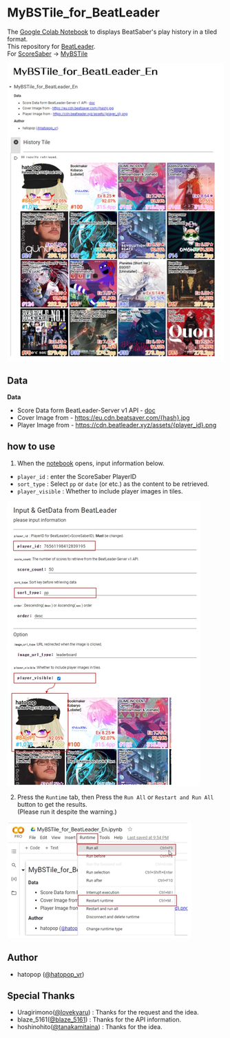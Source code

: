 # MyBSTile_for_BeatLeader
The [Google Colab Notebook](https://colab.research.google.com/github/hatopopvr/MyBSTile_for_BeatLeader/blob/main/MyBSTile_for_BeatLeader_En.ipynb)
 to displays BeatSaber's play history in a tiled format.  
This repository for [BeatLeader](https://www.beatleader.xyz/dashboard).  
For [ScoreSaber](https://scoresaber.com/) -> [MyBSTile](https://github.com/hatopopvr/MyBSTile)

![Tile](images/images_001.jpg)


## Data
<b>Data</b>
- Score Data form BeatLeader-Server v1 API - [doc](https://docs.scoresaber.com/)  
- Cover Image from - https://eu.cdn.beatsaver.com/{hash}.jpg
- Player Image from - https://cdn.beatleader.xyz/assets/{player_id}.png
## how to use

1. When the [notebook](https://colab.research.google.com/github/hatopopvr/MyBSTile_for_BeatLeader/blob/main/MyBSTile_for_BeatLeader_En.ipynb)  opens, input information below.
 - `player_id` : enter the ScoreSaber PlayerID 
 - `sort_type` : Select `pp` or `date` (or etc.) as the content to be retrieved. 
 - `player_visible` : Whether to include player images in tiles.
 
![Input Form](images/images_002.jpg)
 
2. Press the `Runtime` tab, then Press the `Run All` or `Restart and Run All` button to get the results.  
  (Please run it despite the warning.)

![Input Form](images/images_003.jpg)

## Author
- hatopop ([@hatopop_vr](https://twitter.com/hatopop_vr))

## Special Thanks
- Uragirimono([@lovekyaru](https://twitter.com/lovekyaru)) : Thanks for the request and the idea.
- blaze_5161([@blaze_5161](https://twitter.com/blaze_5161)) : Thanks for the API information.
- hoshinohito([@tanakamitaina](https://twitter.com/tanakamitaina)) : Thanks for the idea.
